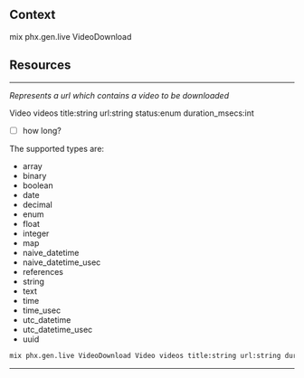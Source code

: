 ## Context 

mix phx.gen.live VideoDownload

## Resources

---
_Represents a url which contains a video to be downloaded_

Video videos 
title:string
url:string 
status:enum
duration_msecs:int

- [ ] how long?

The supported types are: 
- array
- binary
- boolean
- date
- decimal
- enum
- float
- integer
- map
- naive_datetime
- naive_datetime_usec
- references
- string
- text
- time
- time_usec
- utc_datetime
- utc_datetime_usec
- uuid

```bash
mix phx.gen.live VideoDownload Video videos title:string url:string duration_msecs:integer status:enum:in_progress:success:error
```

---
